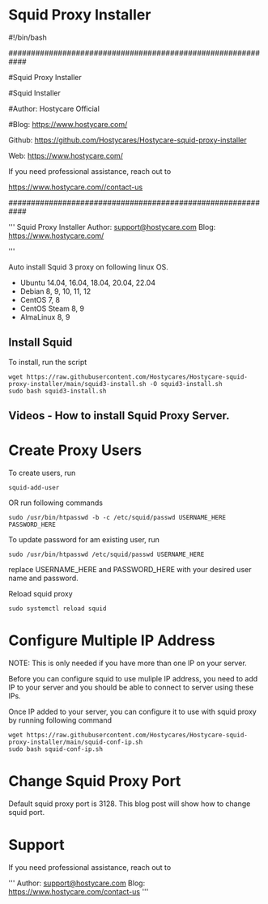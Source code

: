 # Squid Proxy Installer

#!/bin/bash

############################################################

#Squid Proxy Installer

#Squid Installer

#Author: Hostycare Official

#Blog: https://www.hostycare.com/

Github: https://github.com/Hostycares/Hostycare-squid-proxy-installer

Web: https://www.hostycare.com/

If you need professional assistance, reach out to

https://www.hostycare.com//contact-us

############################################################

'''
Squid Proxy Installer
Author: support@hostycare.com
Blog: https://www.hostycare.com/

'''

Auto install Squid 3 proxy on following linux OS.

- Ubuntu 14.04, 16.04, 18.04, 20.04, 22.04
- Debian 8, 9, 10, 11, 12
- CentOS 7, 8
- CentOS Steam 8, 9
- AlmaLinux 8, 9

## Install Squid

To install, run the script

```
wget https://raw.githubusercontent.com/Hostycares/Hostycare-squid-proxy-installer/main/squid3-install.sh -O squid3-install.sh
sudo bash squid3-install.sh
```

## Videos - How to install Squid Proxy Server.

# Create Proxy Users

To create users, run

```
squid-add-user
```

OR run following commands

```
sudo /usr/bin/htpasswd -b -c /etc/squid/passwd USERNAME_HERE PASSWORD_HERE
```

To update password for am existing user, run

```
sudo /usr/bin/htpasswd /etc/squid/passwd USERNAME_HERE
```

replace USERNAME_HERE and PASSWORD_HERE with your desired user name and password.

Reload squid proxy

```
sudo systemctl reload squid
```

# Configure Multiple IP Address

NOTE: This is only needed if you have more than one IP on your server.

Before you can configure squid to use muliple IP address, you need to add IP to your server and you should be able to connect to server using these IPs.

Once IP added to your server, you can configure it to use with squid proxy by running following command

```
wget https://raw.githubusercontent.com/Hostycares/Hostycare-squid-proxy-installer/main/squid-conf-ip.sh
sudo bash squid-conf-ip.sh
```

# Change Squid Proxy Port

Default squid proxy port is 3128. This blog post will show how to change squid port.

# Support

If you need professional assistance, reach out to

'''
Author: support@hostycare.com
Blog: https://www.hostycare.com/contact-us
'''
